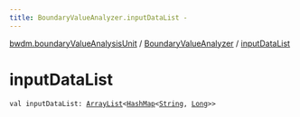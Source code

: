 ```yaml
---
title: BoundaryValueAnalyzer.inputDataList - 
---
```


[bwdm.boundaryValueAnalysisUnit](../index.html) / [BoundaryValueAnalyzer](index.html) / [inputDataList](./input-data-list.html)

# inputDataList

`val inputDataList: `[`ArrayList`](http://docs.oracle.com/javase/6/docs/api/java/util/ArrayList.html)`<`[`HashMap`](http://docs.oracle.com/javase/6/docs/api/java/util/HashMap.html)`<`[`String`](https://kotlinlang.org/api/latest/jvm/stdlib/kotlin/-string/index.html)`, `[`Long`](https://kotlinlang.org/api/latest/jvm/stdlib/kotlin/-long/index.html)`>>`